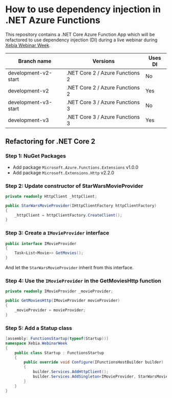 # How to use dependency injection in .NET Azure Functions 

This repository contains a .NET Core Azure Function App which will be refactored to use dependency injection (DI) during a live webinar during [Xebia Webinar Week](https://pages.xebia.com/academy-webinar-week/dependency-injection-in-net-azure-functions).

|Branch name| Versions | Uses DI |
|-|-|-|
| development-v2-start | .NET Core 2 / Azure Functions 2 | No
| development-v2 | .NET Core 2 / Azure Functions 2 | Yes
| development-v3-start | .NET Core 3 / Azure Functions 3 | No
| development-v3 | .NET Core 3 / Azure Functions 3 | Yes

## Refactoring for .NET Core 2

### Step 1: NuGet Packages

- Add package `Microsoft.Azure.Functions.Extensions` v1.0.0
- Add package `Microsoft.Extensions.Http` v2.2.0

### Step 2: Update constructor of StarWarsMovieProvider

```csharp
private readonly HttpClient _httpClient;

public StarWarsMovieProvider(IHttpClientFactory httpClientFactory)
{
    _httpClient = httpClientFactory.CreateClient();
}

```
### Step 3: Create a `IMovieProvider` interface

```csharp
public interface IMovieProvider
{
    Task<List<Movie>> GetMovies();
}
```

And let the `StarWarsMovieProvider` inherit from this interface.

### Step 4: Use the `IMovieProvider` in the GetMoviesHttp function

```csharp
private readonly IMovieProvider _movieProvider;

public GetMoviesHttp(IMovieProvider movieProvider)
{
    _movieProvider = movieProvider;
}
```

### Step 5: Add a Statup class

```csharp
[assembly: FunctionsStartup(typeof(Startup))]
namespace Xebia.WebinarWeek
{
    public class Startup : FunctionsStartup
    {
        public override void Configure(IFunctionsHostBuilder builder)
        {
            builder.Services.AddHttpClient();
            builder.Services.AddSingleton<IMovieProvider, StarWarsMovieProvider>();
        }
    }
}
```